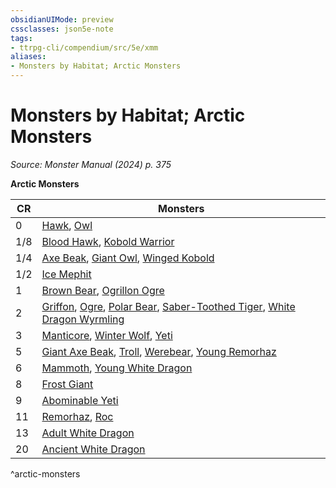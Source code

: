 ```yaml
---
obsidianUIMode: preview
cssclasses: json5e-note
tags:
- ttrpg-cli/compendium/src/5e/xmm
aliases:
- Monsters by Habitat; Arctic Monsters
---
```

# Monsters by Habitat; Arctic Monsters
*Source: Monster Manual (2024) p. 375* 

**Arctic Monsters**

| CR | Monsters |
|----|----------|
| 0 | [Hawk](/3-Mechanics/CLI/bestiary/beast/hawk-xmm.md), [Owl](/3-Mechanics/CLI/bestiary/beast/owl-xmm.md) |
| 1/8 | [Blood Hawk](/3-Mechanics/CLI/bestiary/beast/blood-hawk-xmm.md), [Kobold Warrior](/3-Mechanics/CLI/bestiary/dragon/kobold-warrior-xmm.md) |
| 1/4 | [Axe Beak](/3-Mechanics/CLI/bestiary/monstrosity/axe-beak-xmm.md), [Giant Owl](/3-Mechanics/CLI/bestiary/celestial/giant-owl-xmm.md), [Winged Kobold](/3-Mechanics/CLI/bestiary/dragon/winged-kobold-xmm.md) |
| 1/2 | [Ice Mephit](/3-Mechanics/CLI/bestiary/elemental/ice-mephit-xmm.md) |
| 1 | [Brown Bear](/3-Mechanics/CLI/bestiary/beast/brown-bear-xmm.md), [Ogrillon Ogre](/3-Mechanics/CLI/bestiary/giant/ogrillon-ogre-xmm.md) |
| 2 | [Griffon](/3-Mechanics/CLI/bestiary/monstrosity/griffon-xmm.md), [Ogre](/3-Mechanics/CLI/bestiary/giant/ogre-xmm.md), [Polar Bear](/3-Mechanics/CLI/bestiary/beast/polar-bear-xmm.md), [Saber-Toothed Tiger](/3-Mechanics/CLI/bestiary/beast/saber-toothed-tiger-xmm.md), [White Dragon Wyrmling](/3-Mechanics/CLI/bestiary/dragon/white-dragon-wyrmling-xmm.md) |
| 3 | [Manticore](/3-Mechanics/CLI/bestiary/monstrosity/manticore-xmm.md), [Winter Wolf](/3-Mechanics/CLI/bestiary/monstrosity/winter-wolf-xmm.md), [Yeti](/3-Mechanics/CLI/bestiary/monstrosity/yeti-xmm.md) |
| 5 | [Giant Axe Beak](/3-Mechanics/CLI/bestiary/monstrosity/giant-axe-beak-xmm.md), [Troll](/3-Mechanics/CLI/bestiary/giant/troll-xmm.md), [Werebear](/3-Mechanics/CLI/bestiary/monstrosity/werebear-xmm.md), [Young Remorhaz](/3-Mechanics/CLI/bestiary/monstrosity/young-remorhaz-xmm.md) |
| 6 | [Mammoth](/3-Mechanics/CLI/bestiary/beast/mammoth-xmm.md), [Young White Dragon](/3-Mechanics/CLI/bestiary/dragon/young-white-dragon-xmm.md) |
| 8 | [Frost Giant](/3-Mechanics/CLI/bestiary/giant/frost-giant-xmm.md) |
| 9 | [Abominable Yeti](/3-Mechanics/CLI/bestiary/monstrosity/abominable-yeti-xmm.md) |
| 11 | [Remorhaz](/3-Mechanics/CLI/bestiary/monstrosity/remorhaz-xmm.md), [Roc](/3-Mechanics/CLI/bestiary/monstrosity/roc-xmm.md) |
| 13 | [Adult White Dragon](/3-Mechanics/CLI/bestiary/dragon/adult-white-dragon-xmm.md) |
| 20 | [Ancient White Dragon](/3-Mechanics/CLI/bestiary/dragon/ancient-white-dragon-xmm.md) |
^arctic-monsters